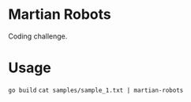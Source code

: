 # Martian Robots

Coding challenge.

# Usage

`go build`
`cat samples/sample_1.txt | martian-robots`